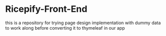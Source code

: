 # Ricepify-Front-End
this is a repository for trying page design implementation with dummy data to work along before converting it to thymeleaf in our app
